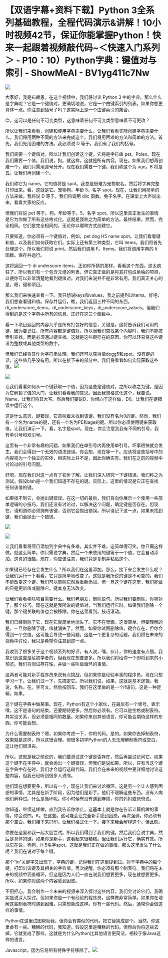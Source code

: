 # 【双语字幕+资料下载】Python 3全系列基础教程，全程代码演示&讲解！10小时视频42节，保证你能掌握Python！快来一起跟着视频敲代码~＜快速入门系列＞ - P10：10）Python字典：键值对与索引 - ShowMeAI - BV1yg411c7Nw

![](img/50bb6b5301b650cc2149f5090f089eae_0.png)

大家好，我是布赖恩。在这个视频中，我们将讨论 Python 3 中的字典。那么什么是字典呢？它是一个键值对，更确切地说，它是一个由键索引的列表。如果你想更具体一点。你注意到括号了吗？这实际上是一个由键索引的集合。

😊，这可以是任何不可变类型，这意味着任何不可变类型意味着不可更改？

所以让我们来看看，创建和使用字典需要什么。让我们看看实际创建字典需要什么。我们将用两种不同的方法来完成这个。我们将用困难的方法和简单的方法。首先，我们先用困难的方法。我必须说 D 等于。我们有了我们的括号。

我们需要一个键值对。所以让我们创建这个键。它将是字符串 pet。Polen。现在我们需要一个值。我们说，狗。就这样。这就是所有内容。现在，如果我们想再创建一个，我们只需用逗号分开。现在我们需要一个键。我们称这个为 age。B 将是五。让我们再创建一个。

我们称它为 name。它的值将是 spot。我总是很难为宠物取名。然后将字典完整打印出来。看，这就是它。宠物狗，年龄 5，名字 spot。现在，让我们用简单的方法来做。我将说 D 等于，我们将调用 diic 函数。兔子名字。在课堂上大声说出来，看看大家的反应。

但我们将说 pet 等于。狗。年龄等于。5，名字 spot。所以这里真正发生的事情是它为你做了所有这些格式化。这就是我称之为简单的方法。最终结果。然而，完全相同。它们是完全相同的，无论你以哪种方式创建它。

只要知道，你必须有一个键值对，例如，pet dog H5 name spot。让我们看看键和值，以及我们如何获取它们。实际上还有第三种类型，它叫 items。我们将首先处理这个。所以我们将说 print。然后我们调用 F。Items。我们将调用字典的 It 函数。保存并运行。

这将返回一个 di underscore items，正如你所猜的那样。看看这个东西。这太疯狂了。所以我们有一个包含元组的列表。但它真正做的是将其打包成单独的项目，以便你可以非常清楚地看到键值对。对我们来说并不是非常有用，我们真正关心的是，嗯，键和项目。

那么我们来快速查看一下。我只想说keys和values，我之前提到过items。好吧，我们想查看键和值。保存并运行，瞧，我们返回三种不同的东西，di_underscore_items，di_underscore_keys，di_underscore_values。但我们得到的是这个字典中所有的信息，正好在这三个函数中。

看一下项目返回的内容几乎是所有打包好的信息，关键是。这将告诉我们可用的键，因为要记住，所有内容都是键值对。所以当我们查找某个内容时，我们不能按索引查找，而是必须通过键查找。这就是这些键存在的原因。你可以轻易将这些键设为整数或其他类型的数字。

但我们已经将其作为字符串处理。我们还可以获得值dogg5和spot。没有键的话，这些值几乎没有用。所以在接下来的部分中。我们将看看如何实际获取这些值。![](img/50bb6b5301b650cc2149f5090f089eae_2.png)

![](img/50bb6b5301b650cc2149f5090f089eae_3.png)

让我们看看如何从一个键获取一个值，因为这些是键值对。之所以称之为键，是因为它解锁了值的大门，让我们看看我的意思。因此我想格式化这个，我要说。Name，让我们将其大写。然后我们要说D，你倾向于这样做，D0。让我们在键错误中运行这个。

这是什么意思，键错误，它意味着未找到该键。我们没有名为0的键。然而，我们有一个名为name的键，还有一个名为PE和age的键。所以你必须使用键来获取值。让我们演示一下。看，名字是spot。现在，你会注意到我有不同的引号，我有单引号和双引号。

这里有一个非常有趣的问题，如果我们在单引号内再使用单引号。坏事很快就会发生，我们会得到一个无效的语法错误。你会想，现在等一下。应该将这些括号中的内容视为一个独立的实体，但实际上并不是，因此你确实有。我们在之前的视频中讨论过的引号问题。

好吧，现在我们对这一点有了初步了解。让我们深入研究一下键错误。我们称之为测试。假设blah是一个我们知道不存在的键。实际上，这里的情况是它正在查找任何该值的键。

如果找不到它，会抛出键错误。在这一切的最后，我们将向你展示一个使用一些简单逻辑的小技巧，我们还没有讨论过，以解决这个问题，确定键是否存在。但现在，请知道你必须拥有该键，否则它会抛出错误。所以请记下这一点，如果未找到键，我们会抛出一个错误。

![](img/50bb6b5301b650cc2149f5090f089eae_5.png)

![](img/50bb6b5301b650cc2149f5090f089eae_6.png)

让我们看看将项目添加到字典中有多难。其实并不难。这简单得可笑。你只需这样做。就这么简单。你只需说字典，然后一个未使用的键等于一个值，它会自动添加。这真的很酷。现在，你应该注意，我们只是复制并粘贴这个。

如果键已经存在会发生什么？所以我们在这里添加。那么，接下来会发生什么呢？让我们运行一下看看。它只是简单地改变了。这就是我所说的键是不可变的。我们不能改变这个键。我们可以删除它然后重新添加。但一旦这个键在这里，我们能做的只是更新值或删除它。键本身无法改变。

让我们看看移除项目需要什么。我们老朋友，删除语句。所以我们要删除。你猜对了，那个技巧。现在这就是我所说的键值对，当我们运行它时。如果我们删除一个键，那个键关联的值也会被移除。你在这里看到。技巧滚动。

我们已经删除了它，现在它就简单地消失了。它不在里面。这很简单。但要理解的是，一旦你删除了键，值就消失了。然而，如果你试图删除值，键会存在，但你会得到一个空值。这可能会导致一些问题，这是一个更复杂的话题，我们将在未来的视频中讨论，我只是希望你注意到这一点。

我收到了很多关于这个视频系列的好评，有人说，嘿，伙计，你的速度有点慢。我意识到这些是给初学者的，但我现在想要更多。所以我们将给你一个即将到来的小预览。我们将测试存在性，并做一些叫做循环的事情。

这两者可能对新手程序员来说有点挑战，但如果你是经验丰富的程序员，现在只想学习一下。让我们过一下，先搞定它。所以我们说，如果，这就是基本逻辑。我说，名称。在。李可文。然后按回车。我们在这里做的是一个if语句，这是一种逻辑。如果。

这个键在字典中做某事。现在，Python有这个小家伙，在最后有一个冒号，表示嘿，这不是语句的结束。还要期待更多。然后你必须有。它可以是空格或制表符。其实没关系，但必须是相同的数量。如果你来自其他语言，你可能会期待这样的东西。你可能会想。

为什么需要制表符？嗯，如果你考虑一下，你的代码。是的。如果你去掉制表符，效果就是这样，所以这很合理。但很多初学Python的人无法理解制表符或空白，这让他们很沮丧。

所以。这就是我之前说的，我们要测试这个键是否存在，然后再尝试访问它。如果这个键不在字典中，就会抛出一个键错误，但我们是说如果。所以，只有当这个键在字典中存在时，我们才会运行这段代码。我们会在未来的视频中更详细地讨论这些内容，但我已经听到很多人说嘿。

他们现在想要更多，所以有一个，现在让我们来讨论循环。这是另一个让人感到困惑的事情，尤其是在新手阶段，因为他们是新手。他们不理解这些东西。没有人向他们解释过。什么是循环呢。你小时候有没有遇到麻烦，你的妈妈或爸爸说。

你知道，继续这样做，直到我告诉你停止，这基本上就是你在告诉计算机做的事情。你会说四。K。在这些。这可能会让完全新手感到困惑。再次强调，你必须有那个空白。我们接下来打印。让我们格式化一下。接下来我会解释这个。但此刻。

你要在这里和我一起大胆尝试。所以我们得到了我们的键。然后我们会说字典，然后是具体的键。如果你是新手，这看起来很糟糕。但让我们运行它，确实有效。所以它在说。狗狗，H 5名字spot。这就是我们正在做的事情。那么这里发生了什么呢？我们在说对于每个键。

那个“in”关键字又出现了，字典的键，记得我们在这里提到过。对于字典中的每个键，打印出该键及其相关的字典值。再次提醒，你必须有那个制表符。我们将在未来的视频中涵盖循环，但这是因为人们一直在说我们想要更多，现在就想要更多。所以，如果你对这两个内容感到困惑。

不用担心，我会制作一个未来的视频来深入探讨这些内容，我们会讨论它们，我确实是说深入探讨。但如果你是一个有经验的程序员，这样做非常简单。如果你在理解这些制表符时遇到困难，只需想象成这样。你有一些代码。然后，通常你会做这样的事情。

Python在这里试图帮助我，但你会有类似的代码，把它替换成那个。当然，你这里会有一些。糟糕的代码，我知道。假设这里是糟糕的代码。但然后你将这些去掉，它就变成了那样。这就是为什么Python比其他语言更简洁，相较于像Java这样的语言。

Javascript，因为它将所有特殊字符移除了。![](img/50bb6b5301b650cc2149f5090f089eae_8.png)
